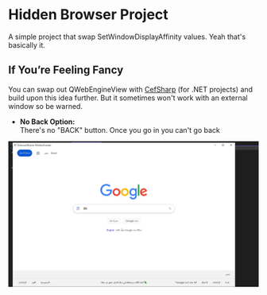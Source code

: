 # Hidden Browser Project

A simple project that swap SetWindowDisplayAffinity values. Yeah that's basically it.

## If You’re Feeling Fancy

You can swap out QWebEngineView with [CefSharp](https://github.com/cefsharp/CefSharp) (for .NET projects) and build upon this idea further.
But it sometimes won't work with an external window so be warned.

- **No Back Option:**  
  There's no "BACK" button. Once you go in you can't go back

![Screenshot of the Hidden Browser Project](Screenshot2025-03-29193138.png)
